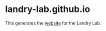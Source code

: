 # landry-lab.github.io

This generates the [website](https://landry-lab.github.io) for the Landry Lab.
